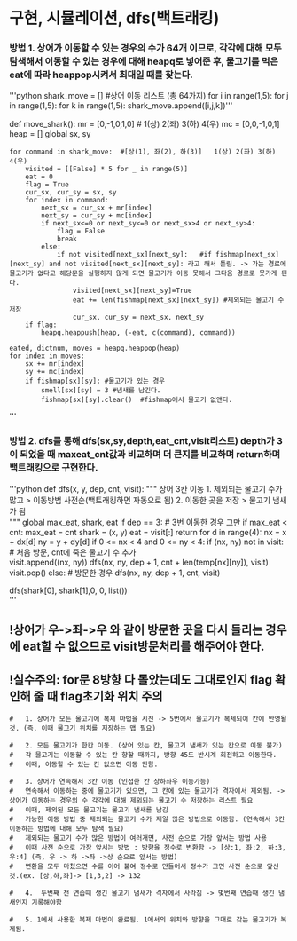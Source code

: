 # 구현, 시뮬레이션, dfs(백트래킹)
### 방법 1. 상어가 이동할 수 있는 경우의 수가 64개 이므로, 각각에 대해 모두 탐색해서 이동할 수 있는 경우에 대해 heapq로 넣어준 후, 물고기를 먹은 eat에 따라 heappop시켜서 최대일 때를 찾는다.

'''python
shark_move = []  #상어 이동 리스트 (총 64가지)
for i in range(1,5):
    for j in range(1,5):
        for k in range(1,5):
            shark_move.append([i,j,k])'''

def move_shark():
    mr = [0,-1,0,1,0] # 1(상) 2(좌) 3(하) 4(우)
    mc = [0,0,-1,0,1]
    heap = []
    global sx, sy

    for command in shark_move:  #[상(1), 좌(2), 하(3)]   1(상) 2(좌) 3(하) 4(우)
        visited = [[False] * 5 for _ in range(5)]
        eat = 0
        flag = True
        cur_sx, cur_sy = sx, sy
        for index in command:
            next_sx = cur_sx + mr[index]
            next_sy = cur_sy + mc[index]
            if next_sx<=0 or next_sy<=0 or next_sx>4 or next_sy>4:
                flag = False
                break
            else:
                if not visited[next_sx][next_sy]:   #if fishmap[next_sx][next_sy] and not visited[next_sx][next_sy]: 라고 해서 틀림. -> 가는 경로에 물고기가 없다고 해당문을 실행하지 않게 되면 물고기가 이동 못해서 그다음 경로로 못가게 된다.
                    visited[next_sx][next_sy]=True
                    eat += len(fishmap[next_sx][next_sy]) #제외되는 물고기 수 저장
                    cur_sx, cur_sy = next_sx, next_sy
        if flag:
            heapq.heappush(heap, (-eat, c(command), command))

    eated, dictnum, moves = heapq.heappop(heap)
    for index in moves:
        sx += mr[index]
        sy += mc[index]
        if fishmap[sx][sy]: #물고기가 있는 경우
            smell[sx][sy] = 3 #냄새를 남긴다.
            fishmap[sx][sy].clear()  #fishmap에서 물고기 없앤다. 
'''


### 방법 2. dfs를 통해 dfs(sx,sy,depth,eat_cnt,visit리스트) depth가 3이 되었을 때 maxeat_cnt값과 비교하며 더 큰지를 비교하며 return하며 백트래킹으로 구현한다.

'''python
def dfs(x, y, dep, cnt, visit):
    """
    상어 3칸 이동
    1. 제외되는 물고기 수가 많고 > 이동방법 사전순(백트래킹하면 자동으로 됨) 
    2. 이동한 곳을 저장 > 물고기 냄새가 됨  
    """
    global max_eat, shark, eat
    if dep == 3:   # 3번 이동한 경우 그만 
        if max_eat < cnt:
            max_eat = cnt
            shark = (x, y)
            eat = visit[:]
        return
    for d in range(4):
        nx = x + dx[d]
        ny = y + dy[d]
        if 0 <= nx < 4 and 0 <= ny < 4:
            if (nx, ny) not in visit:  # 처음 방문, cnt에 죽은 물고기 수 추가  
                visit.append((nx, ny))
                dfs(nx, ny, dep + 1, cnt + len(temp[nx][ny]), visit)
                visit.pop()
            else:  # 방문한 경우
                dfs(nx, ny, dep + 1, cnt, visit)

dfs(shark[0], shark[1],0, 0, list())   
'''


## !상어가 우->좌->우 와 같이 방문한 곳을 다시 들리는 경우에 eat할 수 없으므로 visit방문처리를 해주어야 한다. 
## !실수주의: for문 8방향 다 돌았는데도 그대로인지 flag 확인해 줄 때 flag초기화 위치 주의


    #   1. 상어가 모든 물고기에 복제 마법을 시전 -> 5번에서 물고기가 복제되어 칸에 반영될 것. (즉, 이때 물고기 위치를 저장하는 맵 필요)

    #   2. 모든 물고기가 한칸 이동. (상어 있는 칸, 물고기 냄새가 있는 칸으로 이동 불가)
    #   각 물고기는 이동할 수 있는 칸 향할 때까지, 방향 45도 반시계 회전하고 이동한다.
    #   이때, 이동할 수 있는 칸 없으면 이동 안함.

    #   3. 상어가 연속해서 3칸 이동 (인접한 칸 상하좌우 이동가능)
    #   연속해서 이동하는 중에 물고기가 있으면, 그 칸에 있는 물고기가 격자에서 제외됨. -> 상어가 이동하는 경우의 수 각각에 대해 제외되는 물고기 수 저장하는 리스트 필요
    #   이때, 제외된 모든 물고기는 물고기 냄새를 남김
    #   가능한 이동 방법 중 제외되는 물고기 수가 제일 많은 방법으로 이동함. (연속해서 3칸 이동하는 방법에 대해 모두 탐색 필요)
    #   제외되는 물고기 수가 많은 방법이 여러개면, 사전 순으로 가장 앞서는 방법 사용
    #   이때 사전 순으로 가장 앞서는 방법 : 방향을 정수로 변환함 -> [상:1, 좌:2, 하:3, 우:4] (즉, 우 -> 하 ->좌 ->상 순으로 앞서는 방법)
    #   변환을 모두 마쳤으면 수를 이어 붙여 정수로 만들어서 정수가 크면 사전 순으로 앞선 것.(ex. [상,하,좌]-> [1,3,2] -> 132

    #   4.  두번째 전 연습때 생긴 물고기 냄새가 격자에서 사라짐 -> 몇번째 연습때 생긴 냄새인지 기록해야함
    
    #   5. 1에서 사용한 복제 마법이 완료됨. 1에서의 위치와 방향을 그대로 갖는 물고기가 복제됨.
